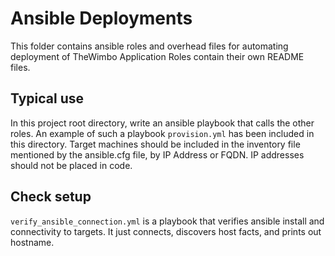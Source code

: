 # Ansible Deployments
This folder contains ansible roles and overhead files for automating deployment of TheWimbo Application
Roles contain their own README files.

## Typical use
In this project root directory, write an ansible playbook that calls the other roles.
An example of such a playbook ```provision.yml``` has been included in this directory.
Target machines should be included in the inventory file mentioned by the ansible.cfg file, by IP Address or FQDN.
IP addresses should not be placed in code.

## Check setup
```verify_ansible_connection.yml``` is a playbook that verifies ansible install and connectivity to targets.
It just connects, discovers host facts, and prints out hostname.